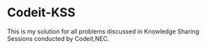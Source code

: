 # Codeit-KSS
This is my solution for all problems discussed in Knowledge Sharing Sessions conducted by Codeit,NEC.
